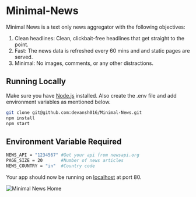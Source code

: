 # Minimal-News

Minimal News is a text only news aggregator with the following objectives:
1. Clean headlines: Clean, clickbait-free headlines that get straight to the point.
2. Fast: The news data is refreshed every 60 mins and and static pages are served.
3. Minimal: No images, comments, or any other distractions.

## Running Locally

Make sure you have [Node.js](http://nodejs.org/) installed.
Also create the .env file and add environment variables as mentioned below.

```sh
git clone git@github.com:devansh016/Minimal-News.git
npm install
npm start
```
## Environment Variable Required
```sh
NEWS_API = "1234567" #Get your api from newsapi.org
PAGE_SIZE = 20       #Number of news articles
NEWS_COUNTRY = "in"  #Country code
```

Your app should now be running on [localhost](http://localhost/) at port 80.

![Minimal News Home](/res/images/home_dark.JPG "Minimal News Homepage")
